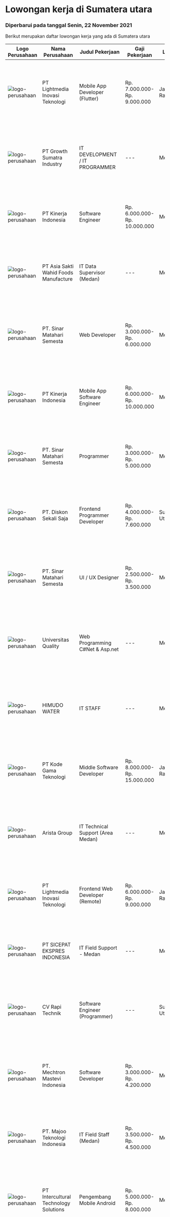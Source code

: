 
  # Lowongan kerja di Sumatera utara

  ### Diperbarui pada tanggal Senin, 22 November 2021

  Berikut merupakan daftar lowongan kerja yang ada di Sumatera utara

  |Logo Perusahaan | Nama Perusahaan | Judul Pekerjaan | Gaji Pekerjaan | Lokasi | Deskripsi | Tanggal diunggah | Pranala |
  | -------------- | --------------- | --------------- | --------- | --------- | -------------- | ------- | ----------- |
  |![logo-perusahaan](https://image-service-cdn.seek.com.au/ebfe0f91667a47547f62ce1bea5320e2313e817f/ee4dce1061f3f616224767ad58cb2fc751b8d2dc)|PT Lightmedia Inovasi Teknologi|Mobile App Developer (Flutter)|Rp. 7.000.000-Rp. 9.000.000|Jakarta Raya|Why you should join us?LimeCommerce.com is an Ecommerce focused company working with clients across the globe focusing on Magento. We’re an Adobe...|Minggu, 21 November 2021|https://www.jobstreet.co.id/id/job/mobile-app-developer-flutter-3696606?token=0~17876e14-afcc-44d7-8268-2c128033c2a7&sectionRank=1&jobId=jobstreet-id-job-3696606|
|![logo-perusahaan](https://image-service-cdn.seek.com.au/b7dba2fa5042c0b4bde3a630440ffb8ef907b5d2/ee4dce1061f3f616224767ad58cb2fc751b8d2dc)|PT Growth Sumatra Industry|IT DEVELOPMENT / IT PROGRAMMER|---|Medan|Menguasai bahasa pemrograman C#, PHP(BACKEND),JS ,CSS, JQUERY (FRONTEND)  Menguasai MySql, SQL Server &amp; Query Database Mengerti pembuatan Laporan...|Kamis, 18 November 2021|https://www.jobstreet.co.id/id/job/it-development-it-programmer-3684144?token=0~17876e14-afcc-44d7-8268-2c128033c2a7&sectionRank=2&jobId=jobstreet-id-job-3684144|
|![logo-perusahaan](https://image-service-cdn.seek.com.au/87fffc62542d23edb76a88990b544f8af28bc51e/ee4dce1061f3f616224767ad58cb2fc751b8d2dc)|PT Kinerja Indonesia|Software Engineer|Rp. 6.000.000-Rp. 10.000.000|Medan|Design and develop backend services for our consumer applications.Backend services also serves as a proxy that integrates with decentralized...|Sabtu, 20 November 2021|https://www.jobstreet.co.id/id/job/software-engineer-3687236?token=0~17876e14-afcc-44d7-8268-2c128033c2a7&sectionRank=3&jobId=jobstreet-id-job-3687236|
|![logo-perusahaan](https://image-service-cdn.seek.com.au/72e96491f148ba74ed3cde303f82f8249c70215f/ee4dce1061f3f616224767ad58cb2fc751b8d2dc)|PT Asia Sakti Wahid Foods Manufacture|IT Data Supervisor (Medan)|---|Medan|KRITERIA: Pendidikan Minimal S1 (Diutamakan Teknik Informatika, Sistem Informasi, atau setara). Memiliki pengalaman sebagai supervisor selama 2 tahun...|Selasa, 16 November 2021|https://www.jobstreet.co.id/id/job/it-data-supervisor-medan-3691317?token=0~17876e14-afcc-44d7-8268-2c128033c2a7&sectionRank=4&jobId=jobstreet-id-job-3691317|
|![logo-perusahaan](https://us.123rf.com/450wm/pavelstasevich/pavelstasevich1811/pavelstasevich181101027/112815900-stock-vector-no-image-available-icon-flat-vector.jpg?ver=6)|PT. Sinar Matahari Semesta|Web Developer|Rp. 3.000.000-Rp. 6.000.000|Medan|Tanggung jawab utama : Mengembangkan aplikasi berbasis Web dengan baik dan terstruktur baik dalam frontend maupun backend. Melakukan pemeliharaan...|Kamis, 18 November 2021|https://www.jobstreet.co.id/id/job/web-developer-3677343?token=0~17876e14-afcc-44d7-8268-2c128033c2a7&sectionRank=5&jobId=jobstreet-id-job-3677343|
|![logo-perusahaan](https://image-service-cdn.seek.com.au/87fffc62542d23edb76a88990b544f8af28bc51e/ee4dce1061f3f616224767ad58cb2fc751b8d2dc)|PT Kinerja Indonesia|Mobile App Software Engineer|Rp. 6.000.000-Rp. 10.000.000|Medan|Develop flutter/dartlang iOS and Android mobile appSpecific Fundamental Skill Set Dartlang/Flutter Ability to write unit tests, widget tests and...|Sabtu, 20 November 2021|https://www.jobstreet.co.id/id/job/mobile-app-software-engineer-3687212?token=0~17876e14-afcc-44d7-8268-2c128033c2a7&sectionRank=6&jobId=jobstreet-id-job-3687212|
|![logo-perusahaan](https://us.123rf.com/450wm/pavelstasevich/pavelstasevich1811/pavelstasevich181101027/112815900-stock-vector-no-image-available-icon-flat-vector.jpg?ver=6)|PT. Sinar Matahari Semesta|Programmer|Rp. 3.000.000-Rp. 5.000.000|Medan|Usia maksimal 30 tahun Pendidikan minimal S1 TI Pengalaman minimal 2 tahun di bidang programmer Menguasai Backend seperti : ASP.Net / Node.JS...|Kamis, 18 November 2021|https://www.jobstreet.co.id/id/job/programmer-3677498?token=0~17876e14-afcc-44d7-8268-2c128033c2a7&sectionRank=7&jobId=jobstreet-id-job-3677498|
|![logo-perusahaan](https://image-service-cdn.seek.com.au/37da413d1d78b985b44db2cacac2517bee9e42db/ee4dce1061f3f616224767ad58cb2fc751b8d2dc)|PT. Diskon Sekali Saja|Frontend Programmer Developer|Rp. 4.000.000-Rp. 7.600.000|Sumatera Utara|# Paham php dan web development# Memiliki Team work effort# Kami memberikan benefit saham (esop) di perusahaan kami untuk kandidat yang tepat#...|Rabu, 17 November 2021|https://www.jobstreet.co.id/id/job/frontend-programmer-developer-3681730?token=0~17876e14-afcc-44d7-8268-2c128033c2a7&sectionRank=8&jobId=jobstreet-id-job-3681730|
|![logo-perusahaan](https://us.123rf.com/450wm/pavelstasevich/pavelstasevich1811/pavelstasevich181101027/112815900-stock-vector-no-image-available-icon-flat-vector.jpg?ver=6)|PT. Sinar Matahari Semesta|UI / UX Designer|Rp. 2.500.000-Rp. 3.500.000|Medan|Tanggung jawab utama :  Mendesain tampilan yang menarik untuk diimplementasikan pada aplikasi berbasis web / mobile yang akan dikembangkan Melakukan...|Kamis, 18 November 2021|https://www.jobstreet.co.id/id/job/ui-ux-designer-3677342?token=0~17876e14-afcc-44d7-8268-2c128033c2a7&sectionRank=9&jobId=jobstreet-id-job-3677342|
|![logo-perusahaan](https://image-service-cdn.seek.com.au/2a72471e14698e1f0735ec851e87fdc20d02ed11/ee4dce1061f3f616224767ad58cb2fc751b8d2dc)|Universitas Quality|Web Programming C#Net & Asp.net|---|Medan|Tanggung Jawab Pekerjaan : Melakukan pengembangan System IT Perusahaan berbasis web Keahlian : Memiliki Dasar yang baik dalam teknik pemrograman...|Jumat, 19 November 2021|https://www.jobstreet.co.id/id/job/web-programming-c-net-asp-net-3695384?token=0~17876e14-afcc-44d7-8268-2c128033c2a7&sectionRank=10&jobId=jobstreet-id-job-3695384|
|![logo-perusahaan](https://image-service-cdn.seek.com.au/7d34a6185c5a992905de5dea3af9d482e694e825/ee4dce1061f3f616224767ad58cb2fc751b8d2dc)|HIMUDO WATER|IT STAFF|---|Medan|Kualifikasi : Pendidikan minimal SMA/ sederajat Menguasai Ms.Office, Troubleshoot Hardware &amp; Software  Wajib sudah DIVAKSIN.  Lebih diutamakan...|Senin, 15 November 2021|https://www.jobstreet.co.id/id/job/it-staff-3689935?token=0~17876e14-afcc-44d7-8268-2c128033c2a7&sectionRank=11&jobId=jobstreet-id-job-3689935|
|![logo-perusahaan](https://image-service-cdn.seek.com.au/68252c42c4168a1c8c01d2e4780afabda7581fcc/ee4dce1061f3f616224767ad58cb2fc751b8d2dc)|PT Kode Gama Teknologi|Middle Software Developer|Rp. 8.000.000-Rp. 15.000.000|Jakarta Raya|Job Description: As a web developer, your will be challenged with the task of developing web based applications using .net frameworks You will be...|Rabu, 17 November 2021|https://www.jobstreet.co.id/id/job/middle-software-developer-3681665?token=0~17876e14-afcc-44d7-8268-2c128033c2a7&sectionRank=12&jobId=jobstreet-id-job-3681665|
|![logo-perusahaan](https://image-service-cdn.seek.com.au/8afb4cd124960746aae3a3570ddc09f28aeeb59f/ee4dce1061f3f616224767ad58cb2fc751b8d2dc)|Arista Group|IT Technical Support (Area Medan)|---|Medan|Persyaratan: Pendidikan minimal D3/ S1 Teknik Informatika/ Management Informatika/IT dengan IPK minimal 3.00 Minimal memilki pengalaman selama 2 tahun...|Jumat, 12 November 2021|https://www.jobstreet.co.id/id/job/it-technical-support-area-medan-3687747?token=0~17876e14-afcc-44d7-8268-2c128033c2a7&sectionRank=13&jobId=jobstreet-id-job-3687747|
|![logo-perusahaan](https://image-service-cdn.seek.com.au/ebfe0f91667a47547f62ce1bea5320e2313e817f/ee4dce1061f3f616224767ad58cb2fc751b8d2dc)|PT Lightmedia Inovasi Teknologi|Frontend Web Developer (Remote)|Rp. 6.000.000-Rp. 9.000.000|Jakarta Raya|Responsibilities:  Apply design Figma to a working and neat website.  Work with backend engineer to create a working E-commerce site that looks good...|Rabu, 17 November 2021|https://www.jobstreet.co.id/id/job/frontend-web-developer-remote-3693671?token=0~17876e14-afcc-44d7-8268-2c128033c2a7&sectionRank=14&jobId=jobstreet-id-job-3693671|
|![logo-perusahaan](https://image-service-cdn.seek.com.au/374d4ada14a561836b23bd3aba954a78b742d951/ee4dce1061f3f616224767ad58cb2fc751b8d2dc)|PT SICEPAT EKSPRES INDONESIA|IT Field Support - Medan|---|Medan|Detail Tugas &amp; Tanggung Jawab: IT Field Support Mobile (Mencangkup Wilayah Yang Ditentukan) Melakukan Onsite&amp;Remote...|Kamis, 11 November 2021|https://www.jobstreet.co.id/id/job/it-field-support-medan-3687192?token=0~17876e14-afcc-44d7-8268-2c128033c2a7&sectionRank=15&jobId=jobstreet-id-job-3687192|
|![logo-perusahaan](https://us.123rf.com/450wm/pavelstasevich/pavelstasevich1811/pavelstasevich181101027/112815900-stock-vector-no-image-available-icon-flat-vector.jpg?ver=6)|CV Rapi Technik|Software Engineer (Programmer)|---|Sumatera Utara|Memahami proses bisnis ERP. Menguasai bahasa pemrograman C#, .NET dan database MySQL. Menguasai Konsep OOP. Dapat menggunakan version control (GIT)...|Kamis, 18 November 2021|https://www.jobstreet.co.id/id/job/software-engineer-programmer-3693862?token=0~17876e14-afcc-44d7-8268-2c128033c2a7&sectionRank=16&jobId=jobstreet-id-job-3693862|
|![logo-perusahaan](https://image-service-cdn.seek.com.au/104d3a7617e285c9657e6070daf89ec063d8d252/ee4dce1061f3f616224767ad58cb2fc751b8d2dc)|PT. Mechtron Mastevi Indonesia|Software Developer|Rp. 3.000.000-Rp. 4.200.000|Medan|Requirements:• Candidate must possess Bachelor’s Degree in Information Technology or equivalent with minimum GPA 3.00• Required skills in programming...|Senin, 15 November 2021|https://www.jobstreet.co.id/id/job/software-developer-3690748?token=0~17876e14-afcc-44d7-8268-2c128033c2a7&sectionRank=17&jobId=jobstreet-id-job-3690748|
|![logo-perusahaan](https://image-service-cdn.seek.com.au/2a2c8a948d223cf92abbc34c9b4e6cee325386db/ee4dce1061f3f616224767ad58cb2fc751b8d2dc)|PT. Majoo Teknologi Indonesia|IT Field Staff (Medan)|Rp. 3.500.000-Rp. 4.500.000|Medan|Deskripsi Pekerjaan: Melakukan instalasi beserta pengaturan software dan hardware majoo. Memberikan edukasi (training) kepada staff / manager/ owner...|Selasa, 09 November 2021|https://www.jobstreet.co.id/id/job/it-field-staff-medan-3683839?token=0~17876e14-afcc-44d7-8268-2c128033c2a7&sectionRank=18&jobId=jobstreet-id-job-3683839|
|![logo-perusahaan](https://image-service-cdn.seek.com.au/622c822f0b0c6f287193ac4ef9029131c116b0ef/ee4dce1061f3f616224767ad58cb2fc751b8d2dc)|PT Intercultural Technology Solutions|Pengembang Mobile Android|Rp. 5.000.000-Rp. 8.000.000|Medan|Deskripsi Pekerjaan: Bertanggung jawab untuk merancang, menganalisis, dan mengembangkan aplikasi seluler Android untuk mendukung kebutuhan klien kami...|Jumat, 19 November 2021|https://www.jobstreet.co.id/id/job/pengembang-mobile-android-3694470?token=0~17876e14-afcc-44d7-8268-2c128033c2a7&sectionRank=19&jobId=jobstreet-id-job-3694470|
|![logo-perusahaan](https://image-service-cdn.seek.com.au/375518b4ba0ddeb5ef6729d3301cf654c9c14817/ee4dce1061f3f616224767ad58cb2fc751b8d2dc)|PT. Sardana IndahBerlian Motor|Full Stack Web Developer|---|Medan|We are looking for an experienced Full-stack Developer to help us keep growing. The responsibilities include building and upgrading our...|Sabtu, 13 November 2021|https://www.jobstreet.co.id/id/job/full-stack-web-developer-3688933?token=0~17876e14-afcc-44d7-8268-2c128033c2a7&sectionRank=20&jobId=jobstreet-id-job-3688933|
|![logo-perusahaan](https://image-service-cdn.seek.com.au/84652f23dd34fbe109128be87ec08c1485fb72a5/ee4dce1061f3f616224767ad58cb2fc751b8d2dc)|PT. SUKSES MEDIA TEKNOLOGI|MOBILE DEVELOPER|Rp. 7.000.000-Rp. 9.800.000|Medan|Job Descriptions: Responsible to designing, analyzing, and developing application system in (one of) Android / iOS environment to support our clients...|Minggu, 14 November 2021|https://www.jobstreet.co.id/id/job/mobile-developer-3688991?token=0~17876e14-afcc-44d7-8268-2c128033c2a7&sectionRank=21&jobId=jobstreet-id-job-3688991|
|![logo-perusahaan](https://image-service-cdn.seek.com.au/299b7183daf47280acd50a21f90da2bf5a887e31/ee4dce1061f3f616224767ad58cb2fc751b8d2dc)|PT Transporindo Agung Sejahtera|Programmer PHP/VB.NET|Rp. 5.000.000-Rp. 10.000.000|Medan|Requirement• Memahami bahasa pemograman PHP dan framework Codeigniter/Laravel• atau menguasai bahasa pemograman VB.NET• atau menguasai pengembangan...|Jumat, 12 November 2021|https://www.jobstreet.co.id/id/job/programmer-php-vb-net-3678059?token=0~17876e14-afcc-44d7-8268-2c128033c2a7&sectionRank=22&jobId=jobstreet-id-job-3678059|
|![logo-perusahaan](https://image-service-cdn.seek.com.au/b7dba2fa5042c0b4bde3a630440ffb8ef907b5d2/ee4dce1061f3f616224767ad58cb2fc751b8d2dc)|PT Growth Sumatra Industry|IT DEVELOPMENT / IT PROGRAMMER|---|Medan|Menguasai bahasa pemrograman C#, PHP(BACKEND),JS ,CSS, JQUERY (FRONTEND)  Menguasai MySql, SQL Server &amp; Query Database Mengerti pembuatan Laporan...|Kamis, 11 November 2021|https://www.jobstreet.co.id/id/job/it-development-it-programmer-3669728?token=0~17876e14-afcc-44d7-8268-2c128033c2a7&sectionRank=23&jobId=jobstreet-id-job-3669728|
|![logo-perusahaan](https://image-service-cdn.seek.com.au/f828fd8bc6a76e9b86720ed66eb87b93c6d97b49/ee4dce1061f3f616224767ad58cb2fc751b8d2dc)|PT. DAYA EIKA SAMUDRA|PROGRAMMER|---|Medan|Syarat &amp; Kualifikasi Pelamar : Berpendidikan Minimum S1 Teknik Informatika, Berpengalaman sebagai IT sekurang - kurangnya 2 Tahun; Mampu mengatasi...|Rabu, 10 November 2021|https://www.jobstreet.co.id/id/job/programmer-3668594?token=0~17876e14-afcc-44d7-8268-2c128033c2a7&sectionRank=24&jobId=jobstreet-id-job-3668594|
|![logo-perusahaan](https://image-service-cdn.seek.com.au/d0a1365349c61cb2e7ffd30b209d8d1c3fc31a4f/ee4dce1061f3f616224767ad58cb2fc751b8d2dc)|PT. Ingco Teknika Indonesia|IT - Mobile Developer|Rp. 4.000.000-Rp. 6.200.000|Medan|Kualifikasi: Usia minimal 22 tahun Lulusan minimal D3 semua jurusan. Lebih disukai jurusan teknik informatika/sistem informasi Memiliki pengalaman...|Kamis, 11 November 2021|https://www.jobstreet.co.id/id/job/it-mobile-developer-3670490?token=0~17876e14-afcc-44d7-8268-2c128033c2a7&sectionRank=25&jobId=jobstreet-id-job-3670490|
|![logo-perusahaan](https://image-service-cdn.seek.com.au/c318dd0b699c6160d2411e7473745c289633be44/ee4dce1061f3f616224767ad58cb2fc751b8d2dc)|PT Graha Karya Informasi|Network engineer|---|Jakarta Raya|At least 1-2 year(s) of working experience in the related field is required for this position Fresh Graduate are welcome to apply Strong IT skills,...|Senin, 08 November 2021|https://www.jobstreet.co.id/id/job/network-engineer-3683163?token=0~17876e14-afcc-44d7-8268-2c128033c2a7&sectionRank=26&jobId=jobstreet-id-job-3683163|
|![logo-perusahaan](https://us.123rf.com/450wm/pavelstasevich/pavelstasevich1811/pavelstasevich181101027/112815900-stock-vector-no-image-available-icon-flat-vector.jpg?ver=6)|Prime One School|Staff IT Content Creator|Rp. 4.000.000-Rp. 5.600.000|Medan|- Menguasai Adobe Premiere, After Effect, Photoshop &amp; Ilustrator- Bekerja dalam TIM- Mengerti platform media sosial- Bersedia bekerja lembur-...|Senin, 08 November 2021|https://www.jobstreet.co.id/id/job/staff-it-content-creator-3681754?token=0~17876e14-afcc-44d7-8268-2c128033c2a7&sectionRank=27&jobId=jobstreet-id-job-3681754|
|![logo-perusahaan](https://image-service-cdn.seek.com.au/1d4d76adb8b5b993f418431408ce54cc4dbcebb0/ee4dce1061f3f616224767ad58cb2fc751b8d2dc)|PT Yumeida Utama|IT Admin Assistant|---|Medan|Operasional tiap hardware yaitu PC, Notebook, Monitor, Printer di lokasi kerja berfungsi dengan baik. Memastikan jaringan internet yaitu Radio, POE,...|Kamis, 04 November 2021|https://www.jobstreet.co.id/id/job/it-admin-assistant-3679605?token=0~17876e14-afcc-44d7-8268-2c128033c2a7&sectionRank=28&jobId=jobstreet-id-job-3679605|
|![logo-perusahaan](https://image-service-cdn.seek.com.au/88b80154289c87731eee66c56780a276270aab06/ee4dce1061f3f616224767ad58cb2fc751b8d2dc)|PT Muara Solusi Indonesia|Programmer dan System Analyst|---|Medan|Kualifikasi : Pendidikan Formal Minimum D3 / S1 Teknik Komputer/Teknik Informatika Pengalaman Kerja Minimum 1 tahun di industri/bidang pekerjaan...|Minggu, 07 November 2021|https://www.jobstreet.co.id/id/job/programmer-dan-system-analyst-3672580?token=0~17876e14-afcc-44d7-8268-2c128033c2a7&sectionRank=29&jobId=jobstreet-id-job-3672580|
|![logo-perusahaan](https://image-service-cdn.seek.com.au/4cc5b4edd8a09fb41741a122f57ee79a81b9a89e/ee4dce1061f3f616224767ad58cb2fc751b8d2dc)|PT Lintas Media Danawa|TEKNISI JARINGAN (MEDAN/PAPUA)|Rp. 3.222.557-Rp. 3.566.700|Sumatera Utara|Kualifikasi: Usia maksimum saat melamar adalah 26 tahun Lulusan SMK/D3/S1 (Teknik elektro, informatika, ilmu computer) dan sejenisnya Minimal memiliki...|Jumat, 05 November 2021|https://www.jobstreet.co.id/id/job/teknisi-jaringan-medan-papua-3680160?token=0~17876e14-afcc-44d7-8268-2c128033c2a7&sectionRank=30&jobId=jobstreet-id-job-3680160|


  [Kembali ke daftar lowongan kerja 🔙](../README.md#daftar-lowongan-kerja)
  